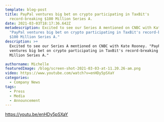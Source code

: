 ```yaml
---
template: blog-post
title: PayPal ventures big bet on crypto participating in TaxBit's
  record-breaking $100 Million Series A.
date: 2021-03-03T18:17:36.642Z
metadescription: Excited to see our Series A mentioned on CNBC with Kate Rooney.
  "PayPal ventures big bet on crypto participating in TaxBit's record-breaking
  $100 Million Series A."
description: >+
  Excited to see our Series A mentioned on CNBC with Kate Rooney. "PayPal
  ventures big bet on crypto participating in TaxBit's record-breaking $100
  Million Series A."

authorname: Michelle
featuredImage: /blog/screen-shot-2021-03-03-at-11.20.26-am.png
video: https://www.youtube.com/watch?v=enHDy5pSXaY
categories:
  - Company News
tags:
  - Press
  - Media
  - Announcement
---
```

<https://youtu.be/enHDy5pSXaY>